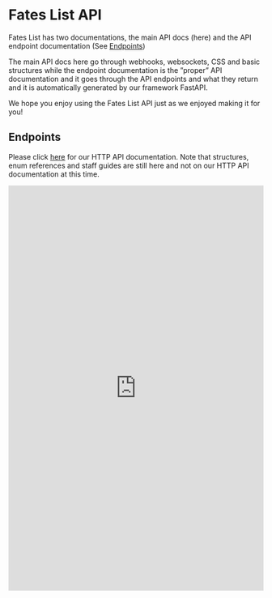 # Fates List API

Fates List has two documentations, the main API docs \(here\) and the API endpoint documentation \(See [Endpoints](basics/endpoints.md)\)

The main API docs here go through webhooks, websockets, CSS and basic structures  while the endpoint documentation is the ”proper” API documentation and it goes through the API endpoints and what they return and it is automatically generated by our framework FastAPI.

We hope you enjoy using the Fates List API just as we enjoyed making it for you!


## Endpoints

Please click [here](https://fateslist.xyz/api/docs/redoc) for our HTTP API documentation. Note that structures, enum references and staff guides are still here 
and not on our HTTP API documentation at this time.

<div style="background: white">
	<iframe src="https://fateslist.xyz/api/docs/redoc" style="width: 100%; height: 800px; border: none" frameBorder="0"></iframe>
</div>
